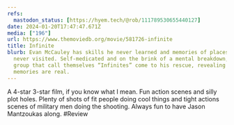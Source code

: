 ```yaml
---
refs:
  mastodon_status: [https://hyem.tech/@rob/111789530655440127]
date: 2024-01-20T17:47:47.671Z
media: ["196"]
url: https://www.themoviedb.org/movie/581726-infinite
title: Infinite
blurb: Evan McCauley has skills he never learned and memories of places he has
  never visited. Self-medicated and on the brink of a mental breakdown, a secret
  group that call themselves “Infinites” come to his rescue, revealing that his
  memories are real.
---
```


A 4-star 3-star film, if you know what I mean. Fun action scenes and silly plot holes. Plenty of shots of fit people doing cool things and tight actions scenes of military men doing the shooting. Always fun to have Jason Mantzoukas along. #Review
